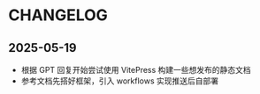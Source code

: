 # CHANGELOG

## 2025-05-19
- 根据 GPT 回复开始尝试使用 VitePress 构建一些想发布的静态文档
- 参考文档先搭好框架，引入 workflows 实现推送后自部署